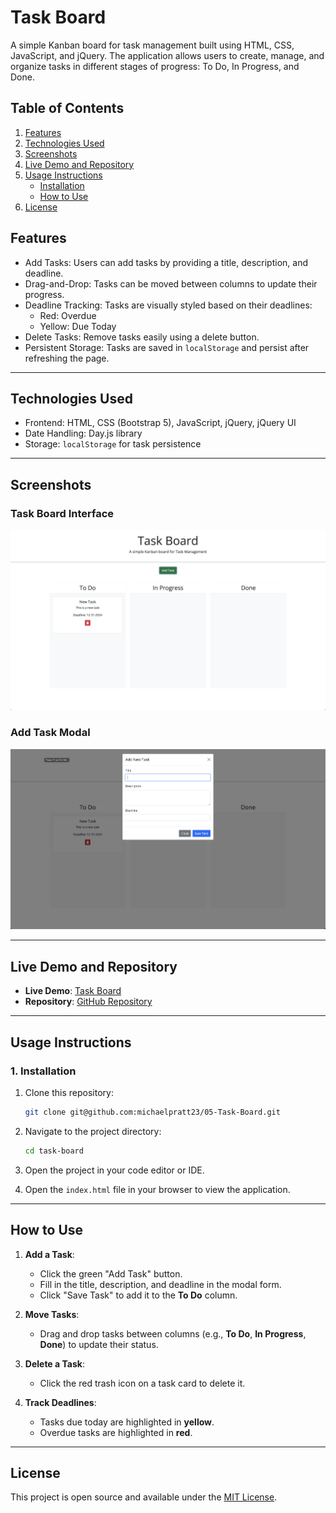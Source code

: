 # Task Board

A simple Kanban board for task management built using HTML, CSS, JavaScript, and jQuery. The application allows users to create, manage, and organize tasks in different stages of progress: To Do, In Progress, and Done.

## Table of Contents

1. [Features](#features)
2. [Technologies Used](#technologies-used)
3. [Screenshots](#screenshots)
4. [Live Demo and Repository](#live-demo-and-repository)
5. [Usage Instructions](#usage-instructions)
   - [Installation](#1-installation)
   - [How to Use](#how-to-use)
6. [License](#license)

## Features

- Add Tasks: Users can add tasks by providing a title, description, and deadline.
- Drag-and-Drop: Tasks can be moved between columns to update their progress.
- Deadline Tracking: Tasks are visually styled based on their deadlines:
  - Red: Overdue
  - Yellow: Due Today
- Delete Tasks: Remove tasks easily using a delete button.
- Persistent Storage: Tasks are saved in `localStorage` and persist after refreshing the page.

---

## Technologies Used

- Frontend: HTML, CSS (Bootstrap 5), JavaScript, jQuery, jQuery UI
- Date Handling: Day.js library
- Storage: `localStorage` for task persistence

---

## Screenshots

### Task Board Interface

![Task Board Interface](./assets/images/image1.png)

### Add Task Modal

![Add Task Modal](./assets/images/image2.png)

---

## Live Demo and Repository

- **Live Demo**: [Task Board](https://michaelpratt23.github.io/05-Task-Board/)
- **Repository**: [GitHub Repository](https://github.com/michaelpratt23/05-Task-Board/)

---

## Usage Instructions

### 1. Installation

1. Clone this repository:

   ```bash
   git clone git@github.com:michaelpratt23/05-Task-Board.git

   ```

2. Navigate to the project directory:

   ```bash
   cd task-board

   ```

3. Open the project in your code editor or IDE.

4. Open the `index.html` file in your browser to view the application.

---

## How to Use

1. **Add a Task**:

   - Click the green "Add Task" button.
   - Fill in the title, description, and deadline in the modal form.
   - Click "Save Task" to add it to the **To Do** column.

2. **Move Tasks**:

   - Drag and drop tasks between columns (e.g., **To Do**, **In Progress**, **Done**) to update their status.

3. **Delete a Task**:

   - Click the red trash icon on a task card to delete it.

4. **Track Deadlines**:
   - Tasks due today are highlighted in **yellow**.
   - Overdue tasks are highlighted in **red**.

---

## License

This project is open source and available under the [MIT License](LICENSE).
